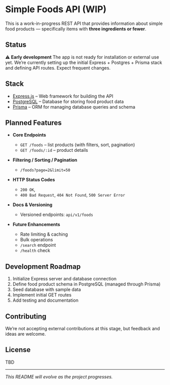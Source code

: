 # Simple Foods API (WIP)

This is a work-in-progress REST API that provides information about simple food products — specifically items with **three ingredients or fewer**.

## Status

⚠️ **Early development**
The app is not ready for installation or external use yet. We’re currently setting up the initial Express + Postgres + Prisma stack and defining API routes. Expect frequent changes.

## Stack

- [Express.js](https://expressjs.com/) – Web framework for building the API
- [PostgreSQL](https://www.postgresql.org/) – Database for storing food product data
- [Prisma](https://www.prisma.io/) – ORM for managing database queries and schema

## Planned Features

- **Core Endpoints**

  - `GET /foods` – list products (with filters, sort, pagination)
  - `GET /foods/:id` – product details

- **Filtering / Sorting / Pagination**

  - `/foods?page=2&limit=50`

- **HTTP Status Codes**

  - `200 OK`,
  - `400 Bad Request`, `404 Not Found`, `500 Server Error`

- **Docs & Versioning**

  - Versioned endpoints: `api/v1/foods`

- **Future Enhancements**

  - Rate limiting & caching
  - Bulk operations
  - `/search` endpoint
  - `/health` check

## Development Roadmap

1. Initialize Express server and database connection
2. Define food product schema in PostgreSQL (managed through Prisma)
3. Seed database with sample data
4. Implement initial GET routes
5. Add testing and documentation

## Contributing

We’re not accepting external contributions at this stage, but feedback and ideas are welcome.

## License

TBD

---

_This README will evolve as the project progresses._
